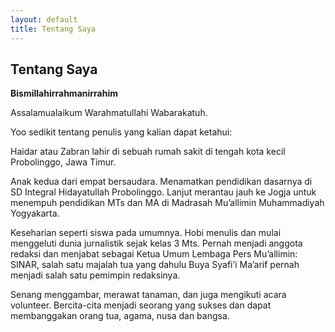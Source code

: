 ```yaml
---
layout: default
title: Tentang Saya
---
```


<h2>Tentang Saya</h2>

<p><strong>Bismillahirrahmanirrahim</strong></p>

<p>Assalamualaikum Warahmatullahi Wabarakatuh.</p>

<p>Yoo sedikit tentang penulis yang kalian dapat ketahui:</p>

<p>Haidar atau Zabran lahir di sebuah rumah sakit di tengah kota kecil Probolinggo, Jawa Timur.</p>

<p>Anak kedua dari empat bersaudara. Menamatkan pendidikan dasarnya di SD Integral Hidayatullah Probolinggo. 
Lanjut merantau jauh ke Jogja untuk menempuh pendidikan MTs dan MA di Madrasah Mu’allimin Muhammadiyah Yogyakarta.</p>

<p>Keseharian seperti siswa pada umumnya. Hobi menulis dan mulai menggeluti dunia jurnalistik sejak kelas 3 Mts. 
Pernah menjadi anggota redaksi dan menjabat sebagai Ketua Umum Lembaga Pers Mu’allimin: SINAR, salah satu majalah tua 
yang dahulu Buya Syafi’i Ma’arif pernah menjadi salah satu pemimpin redaksinya.</p>

<p>Senang menggambar, merawat tanaman, dan juga mengikuti acara volunteer. 
Bercita-cita menjadi seorang yang sukses dan dapat membanggakan orang tua, agama, nusa dan bangsa.</p>
